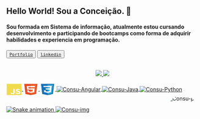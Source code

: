 ## Hello World! Sou a Conceição. 👋 
#### Sou formada em Sistema de informação, atualmente estou cursando desenvolvimento e participando de bootcamps como forma de adquirir habilidades e experiencia em programação.<br>
<button name="button"> <a href="https://conceicao-peres.github.io/Portfolio-Conceicao" target="_blank">`Portfolio`</a></button>
<button name="button"> <a href="https://www.linkedin.com/in/conceicao-peres-da-silva" target="_blank">`linkedin`</a></button>

<br>
<div align="center">
  <a href="https://github.com/conceicao-peres">
  <img height="180em" src="https://github-readme-stats.vercel.app/api?username=conceicao-peres&show_icons=true&theme=Light_high_contrast&include_all_commits=true&count_private=true"/>
  <img height="180em" src="https://github-readme-stats.vercel.app/api/top-langs/?username=conceicao-peres&layout=compact&langs_count=7&theme=Light_high_contrast"/>
</div>

  <div style="display: inline_block"><br>
  <img align="center" alt="Consu-Js" height="30" width="40" src="https://raw.githubusercontent.com/devicons/devicon/master/icons/javascript/javascript-plain.svg">
  <img align="center" alt="Consu-HTML" height="30" width="40" src="https://raw.githubusercontent.com/devicons/devicon/master/icons/html5/html5-original.svg">
  <img align="center" alt="Consu-CSS" height="30" width="40" src="https://raw.githubusercontent.com/devicons/devicon/master/icons/css3/css3-original.svg">
  <img align="center" alt="Consu-Angular" height="70" width="60" src="https://t4.ftcdn.net/jpg/02/95/03/85/240_F_295038577_yyg6PAw7aePNxEj7noPWr1RCusUTNJCC.jpg">
  <img align="center" alt="Consu-Java" height="30" width="40" src="https://cdn-icons-png.flaticon.com/128/226/226777.png">
  <img align="center" alt="Consu-Python" height="30" width="30" src="https://cdn-icons-png.flaticon.com/128/1822/1822899.png">

  <img align="right" alt="Consu-pic" height="150" style="border-radius:50px;" src="https://c.tenor.com/w3APLkMuTX0AAAAC/computer-work.gif">
</div>
  
   ##

<div> 

   ![Snake animation](https://github.com/conceicao-peres/conceicao-peres/blob/output/github-contribution-grid-snake.svg)
   <img width="120" height="150" alt="Consu-img" src="https://user-images.githubusercontent.com/73192544/187662106-3a6cd269-61e8-4167-9af1-6f5e933996dc.png">

</div>

